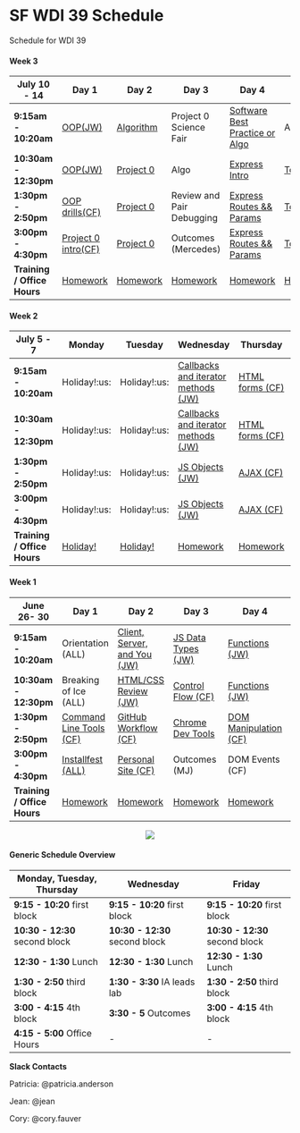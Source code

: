 
# SF WDI 39 Schedule

Schedule for WDI 39



#### Week 3
<table><thead>
<tr>
<th>July 10 - 14</th>
<th>Day 1</th>
<th>Day 2</th>
<th>Day 3</th>
<th>Day 4</th>
<th>Day  5</th>
</tr>
</thead><tbody>
<tr>
<td><strong>9:15am - 10:20am</strong></td>
<td><a href="https://github.com/SF-WDI-LABS/js-oop-flower-power">OOP(JW)</a></td>
<td><a href="https://github.com/SF-WDI-LABS/js-algorithms-drills/tree/master/duplicate-in-array">Algorithm</a></td>
<td>Project 0 Science Fair</td>
<td><a href="https://github.com/SF-WDI-LABS/software-development-best-practices">Software Best Practice or Algo</a></td>
<td>Algo/Review</td>
</tr>

<tr>
<td><strong>10:30am - 12:30pm</strong></td>
<td><a href="https://github.com/SF-WDI-LABS/js-oop-flower-power">OOP(JW)</a></td>
<td><a href="https://github.com/SF-WDI-LABS/project-00">Project 0</a></td>
<td>Algo</td>
<td><a href="https://github.com/sf-wdi-labs/express">Express Intro</a></td>
<td><a href="https://github.com/sf-wdi-labs/test-driven-todo-api">ToDo Lab</a></td>
</tr>

<tr>
<td><strong>1:30pm - 2:50pm</strong></td>
<td><a href="https://github.com/SF-WDI-LABS/oop-game-training">OOP drills(CF)</a></td>
<td><a href="https://github.com/SF-WDI-LABS/project-00">Project 0</a></td>
<td>Review and Pair Debugging</td>
<td><a href="https://github.com/sf-wdi-labs/express-dynamic-routes">Express Routes && Params</a></td>
<td><a href="https://github.com/sf-wdi-labs/test-driven-todo-api">ToDo Lab</a></td>
</tr>

<tr>
<td><strong>3:00pm - 4:30pm</strong></td>
<td><a href="https://github.com/SF-WDI-LABS/project-00">Project 0 intro(CF)</a></td>
<td><a href="https://github.com/SF-WDI-LABS/project-00">Project 0</a></td>
<td>Outcomes (Mercedes)</td>
<td><a href="https://github.com/sf-wdi-labs/express-dynamic-routes">Express Routes && Params</a></td>
<td><a href="https://github.com/sf-wdi-labs/test-driven-todo-api">ToDo Lab</a></td>
</tr>

<tr>
<td><strong>Training / Office Hours</strong></td>
<td><a href="homework/week-03.md">Homework</a></td>
<td><a href="homework/week-03.md">Homework</a></td>
<td><a href="homework/week-03.md">Homework</a></td>
<td><a href="homework/week-03.md">Homework</a></td>
<td><a href="homework/week-03.md">Homework</a></td>
</tr>
</tbody></table>


#### Week 2

<table>
  <thead>
    <tr>
      <th>July 5 - 7</th>
      <th> Monday </th>
      <th> Tuesday </th>
      <th> Wednesday </th>
      <th> Thursday </th>
      <th> Friday </th>
    </tr>
  </thead>
  <tbody>
    <tr>
      <td><strong>9:15am - 10:20am </strong></td>
      <td>Holiday!:us:</td>
      <td>Holiday!:us:</td>
      <td><a href="https://github.com/SF-WDI-LABS/iterator-methods">Callbacks and iterator methods (JW)</a></td>
      <td><a href="https://github.com/SF-WDI-LABS/html-forms">HTML forms (CF)</a></td>
      <td><a href="https://github.com/SF-WDI-LABS/js-algorithms-drills/tree/master/palindromes">Palindrome algorithm ()</a> </td>
    </tr>
    <tr>
      <td><strong>10:30am - 12:30pm </strong></td>
      <td>Holiday!:us:</td>
      <td>Holiday!:us:</td>
      <td><a href="https://github.com/SF-WDI-LABS/iterator-methods"> Callbacks and iterator methods (JW)</a> </td>
      <td><a href="https://github.com/SF-WDI-LABS/html-forms"> HTML forms (CF) </a></td>
      <td> Template Literals (CF) </td>
    </tr>
    <tr>
      <td><strong>1:30pm - 2:50pm </strong></td>
      <td>Holiday!:us:</td>
      <td>Holiday!:us:</td>
      <td><a href="https://github.com/SF-WDI-LABS/js-objects">JS Objects (JW)</a></td>
      <td><a href="https://github.com/SF-WDI-LABS/intro-ajax">AJAX (CF)</a></td>
      <td><a href="https://github.com/SF-WDI-LABS/geoquakes">3rd Party APIs (CF)</a></td>
    </tr>
    <tr>
      <td><strong>3:00pm - 4:30pm </strong></td>
      <td>Holiday!:us:</td>
      <td>Holiday!:us:</td>
      <td><a href="https://github.com/SF-WDI-LABS/js-objects">JS Objects (JW)</a></td>
      <td> <a href="https://github.com/SF-WDI-LABS/intro-ajax">AJAX (CF)</a> </td>
      <td><a href="https://github.com/SF-WDI-LABS/geoquakes">Geoquakes (CF)</a></td>
    </tr>
    <tr>
      <td><strong>Training / Office Hours</strong></td>
      <td><a href="homework/week-02.md">Holiday!</a></td>
      <td><a href="homework/week-02.md">Holiday!</a></td>
      <td><a href="homework/week-02.md">Homework</a></td>
      <td><a href="homework/week-02.md">Homework</a></td>
      <td><a href="homework/week-02.md">Homework</a></td>
    </tr>
  </tbody>
</table>


#### Week 1
<table><thead>
<tr>
<th>June 26- 30</th>
<th>Day 1</th>
<th>Day 2</th>
<th>Day 3</th>
<th>Day 4</th>
<th>Day 5</th>
</tr>
</thead><tbody>
<tr>
<td><strong>9:15am - 10:20am</strong></td>
<td>Orientation (ALL) </td>
<td><a href="https://github.com/SF-WDI-LABS/the-client-the-server-and-you/blob/master/README.md">Client, Server, and You (JW) </a></td>
<td><a href="https://github.com/sf-wdi-labs/js-data-types">JS Data Types (JW)</a></td>
<td><a href="https://github.com/sf-wdi-labs/js-functions">Functions (JW)</a></td>
<td>Personal Site Show && Tell (ALL)</td>
</tr>

<tr>
<td><strong>10:30am - 12:30pm</strong></td>
<td>Breaking of Ice (ALL)</td>
<td><a href="https://github.com/sf-wdi-labs/html-css-review">HTML/CSS Review (JW)</a></td>
<td><a href="https://github.com/sf-wdi-labs/js-control-flow">Control Flow (CF)</a></td>
<td><a href="https://github.com/sf-wdi-labs/js-functions">Functions (JW)</a></td>
<td>Review (JW)</td>
</tr>

<tr>
<td><strong>1:30pm - 2:50pm</strong></td>
<td><a href="https://github.com/SF-WDI-LABS/command-line">Command Line Tools (CF)</a></td>
<td><a href="https://github.com/sf-wdi-labs/git-github">GitHub Workflow (CF)</a></td>
<td><a href="https://github.com/SF-WDI-LABS/dev-tools">Chrome Dev Tools </a></td>
<td><a href="https://github.com/SF-WDI-LABS/dom-manipulation">DOM Manipulation (CF)</a></td>
<td><a href="https://github.com/SF-WDI-LABS/bootstrap">Bootstrap (CF)</a></td>
</tr>

<tr>
<td><strong>3:00pm - 4:30pm</strong></td>
<td><a href="https://github.com/sf-wdi-labs/installfest">Installfest (ALL)</a></td>
<td><a href="https://github.com/SF-WDI-LABS/personal-portfolio">Personal Site (CF)</a></td>
<td>Outcomes (MJ)</td>
<td><a href="https://github.com/sf-wdi-labs/dom-events-jquery"></a>DOM Events (CF)</td>
<td><a href="https://github.com/SF-WDI-LABS/tic-tac-toe"</a>TicTacToe (CF)</td>
</tr>

<tr>
<td><strong>Training / Office Hours</strong></td>
<td><a href="homework/week-01.md">Homework</a></td>
<td><a href="homework/week-01.md">Homework</a></td>
<td><a href="homework/week-01.md">Homework</a></td>
<td><a href="homework/week-01.md">Homework</a></td>
<td><a href="homework/week-01.md">Homework</a></td>
</tr>
</tbody></table>


<p align="center">
<img src="PhotoFunia-1497888882.gif" >
</p>

#### Generic Schedule Overview

 Monday, Tuesday, Thursday  | Wednesday | Friday
  ------------------ | ----- | ----
   **9:15 - 10:20** first block   | **9:15 - 10:20** first block     | **9:15 - 10:20** first block
 **10:30 - 12:30** second block    | **10:30 - 12:30** second block     | **10:30 - 12:30** second block
  **12:30 - 1:30** Lunch         | **12:30 - 1:30** Lunch          | **12:30 - 1:30** Lunch
  **1:30 - 2:50** third block      | **1:30 - 3:30** IA leads lab   | **1:30 - 2:50** third block
  **3:00 - 4:15** 4th block     | **3:30 - 5** Outcomes  | **3:00 - 4:15** 4th block
**4:15 - 5:00** Office Hours   | - | -


**Slack Contacts**  

Patricia: @patricia.anderson

Jean: @jean

Cory: @cory.fauver
